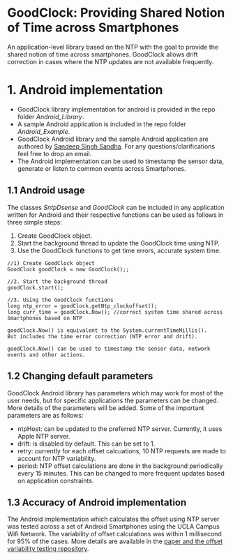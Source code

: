 # GoodClock: Providing Shared Notion of Time across Smartphones

An application-level library based on the NTP with the goal to provide the shared notion of time across smartphones. GoodClock allows drift correction in cases where the NTP updates are not available frequently. 


# 1. Android implementation
- GoodClock library implementation for android is provided in the repo folder *Android_Library*.
- A sample Android application is included in the repo folder *Android_Example*.
- GoodClock Android library and the sample Android application are authored by [Sandeep Singh Sandha](https://sites.google.com/view/sandeep-/home). For any questions/clarifications feel free to drop an email.
- The Android implementation can be used to timestamp the sensor data, generate or listen to common events across Smartphones.


## 1.1 Android usage
The classes *SntpDsense* and *GoodClock* can be included in any application written for Android and their respective functions can be used as follows in three simple steps:
1. Create GoodClock object.
2. Start the background thread to update the GoodClock time using NTP.
3. Use the GoodClock functions to get time errors, accurate system time.

```
//1) Create GoodClock object
GoodClock goodClock = new GoodClock();;

//2. Start the background thread
goodClock.start();

//3. Using the GoodClock functions
long ntp_error = goodClock.getNtp_clockoffset();
long curr_time = goodClock.Now(); //correct system time shared across Smartphones based on NTP
```

```
goodClock.Now() is equivalent to the System.currentTimeMillis(). 
But includes the time error correction (NTP error and drift).

goodClock.Now() can be used to timestamp the sensor data, network events and other actions.
```

## 1.2 Changing default parameters
GoodClock Android library has parameters which may work for most of the user needs, but for specific applications the parameters can be changed. More details of the parameters will be added. Some of the important parameters are as follows:
- ntpHost: can be updated to the preferred NTP server. Currently, it uses Apple NTP server.
- drift: is disabled by default. This can be set to 1.
- retry: currently for each offset calcuations, 10 NTP requests are made to account for NTP variability.
- period: NTP offset calculations are done in the background periodically every 15 minutes. This can be changed to more frequent updates based on application constraints.

## 1.3 Accuracy of Android implementation
The Android implementation which calculates the offset using NTP server was tested across a set of Android Smartphones using the UCLA Campus Wifi Network. The variability of offset calculations was within 1 millisecond for 95% of the cases. More details are available in the [paper and the offset variability testing repository](https://github.com/nesl/Time-Sync-Across-Smartphones).
